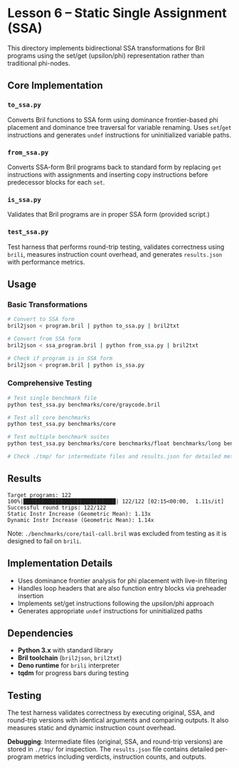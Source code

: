 # Lesson 6 – Static Single Assignment (SSA)

This directory implements bidirectional SSA transformations for Bril programs using the set/get (upsilon/phi) representation rather than traditional phi-nodes.

## Core Implementation

### **`to_ssa.py`**
Converts Bril functions to SSA form using dominance frontier-based phi placement and dominance tree traversal for variable renaming. Uses `set`/`get` instructions and generates `undef` instructions for uninitialized variable paths.

### **`from_ssa.py`**
Converts SSA-form Bril programs back to standard form by replacing `get` instructions with assignments and inserting copy instructions before predecessor blocks for each `set`.

### **`is_ssa.py`**
Validates that Bril programs are in proper SSA form (provided script.)

### **`test_ssa.py`**
Test harness that performs round-trip testing, validates correctness using `brili`, measures instruction count overhead, and generates `results.json` with performance metrics.

## Usage

### Basic Transformations

```bash
# Convert to SSA form
bril2json < program.bril | python to_ssa.py | bril2txt

# Convert from SSA form
bril2json < ssa_program.bril | python from_ssa.py | bril2txt

# Check if program is in SSA form
bril2json < program.bril | python is_ssa.py
```

### Comprehensive Testing

```bash
# Test single benchmark file
python test_ssa.py benchmarks/core/graycode.bril

# Test all core benchmarks
python test_ssa.py benchmarks/core

# Test multiple benchmark suites
python test_ssa.py benchmarks/core benchmarks/float benchmarks/long benchmarks/mem benchmarks/mixed

# Check ./tmp/ for intermediate files and results.json for detailed metrics
```

## Results

```
Target programs: 122
100%|█████████████████████████████| 122/122 [02:15<00:00,  1.11s/it]
Successful round trips: 122/122
Static Instr Increase (Geometric Mean): 1.13x
Dynamic Instr Increase (Geometric Mean): 1.14x
```

Note: `./benchmarks/core/tail-call.bril` was excluded from testing as it is designed to fail on `brili`.

## Implementation Details

- Uses dominance frontier analysis for phi placement with live-in filtering
- Handles loop headers that are also function entry blocks via preheader insertion
- Implements set/get instructions following the upsilon/phi approach
- Generates appropriate `undef` instructions for uninitialized paths

## Dependencies

- **Python 3.x** with standard library
- **Bril toolchain** (`bril2json`, `bril2txt`)
- **Deno runtime** for `brili` interpreter
- **tqdm** for progress bars during testing

## Testing

The test harness validates correctness by executing original, SSA, and round-trip versions with identical arguments and comparing outputs. It also measures static and dynamic instruction count overhead.

**Debugging**: Intermediate files (original, SSA, and round-trip versions) are stored in `./tmp/` for inspection. The `results.json` file contains detailed per-program metrics including verdicts, instruction counts, and outputs.